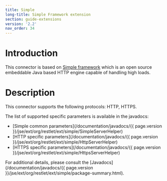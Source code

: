 ```yaml
---
title: Simple
long-title: Simple Framework extension
section: guide-extensions
version: '2.2'
nav_order: 34
---
```

# Introduction

This connector is based on [Simple
framework](http://www.simpleframework.org/)
which is an open source embeddable Java based HTTP engine capable of
handling high loads.

# Description

This connector supports the following protocols: HTTP, HTTPS.

The list of supported specific parameters is available in the javadocs:

-   [Simple common parameters](/documentation/javadocs/{{ page.version }}/jse/ext/org/restlet/ext/simple/SimpleServerHelper)
-   [HTTP specific parameters](/documentation/javadocs/{{ page.version }}/jse/ext/org/restlet/ext/simple/HttpServerHelper)
-   [HTTPS specific parameters](/documentation/javadocs/{{ page.version }}/jse/ext/org/restlet/ext/simple/HttpsServerHelper)

For additional details, please consult the
[Javadocs](/documentation/javadocs/{{ page.version }}/jse/ext/org/restlet/ext/simple/package-summary.html).
